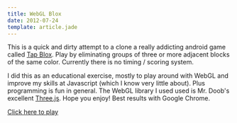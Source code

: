```yaml
---
title: WebGL Blox
date: 2012-07-24
template: article.jade
---
```


This is a quick and dirty attempt to a clone a really addicting android game called [Tap Blox](https://play.google.com/store/apps/details?id=com.entwicklerx.tapblox&hl=en). Play by eliminating groups of three or more adjacent blocks of the same color. Currently there is no timing / scoring system.

I did this as an educational exercise, mostly to play around with WebGL and improve my skills at Javascript (which I know very little about). Plus programming is fun in general. The WebGL library I used used is Mr. Doob's excellent [Three.js](https://github.com/mrdoob/three.js). Hope you enjoy! Best results with Google Chrome.

<div class="text-center">
  <a href="{{relative page.dest "dist/blox.html"}}" class="btn btn-info btn-lg" target="_blank">Click here to play</a>
</div>

